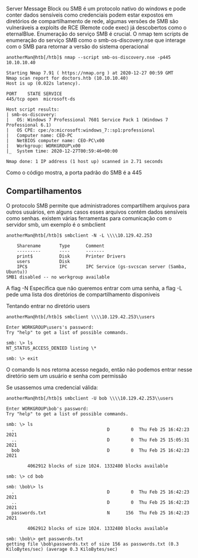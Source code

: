 
Server Message Block ou SMB é um protocolo nativo do windows e pode conter dados sensíveis como credenciais podem estar expostos em diretórios de compartilhamento de rede, algumas versões de SMB são vulneráveis a exploits de RCE (Remote code exec) já descobertos como o eternalBlue. Enumeração do serviço SMB é crucial. O nmap tem scripts de enumeração do serviço SMB como o smb-os-discovery.nse que interage com o SMB para retornar a versão do sistema operacional

```shell-session
anotherMan@htb[/htb]$ nmap --script smb-os-discovery.nse -p445 10.10.10.40

Starting Nmap 7.91 ( https://nmap.org ) at 2020-12-27 00:59 GMT
Nmap scan report for doctors.htb (10.10.10.40)
Host is up (0.022s latency).

PORT    STATE SERVICE
445/tcp open  microsoft-ds

Host script results:
| smb-os-discovery: 
|   OS: Windows 7 Professional 7601 Service Pack 1 (Windows 7 Professional 6.1)
|   OS CPE: cpe:/o:microsoft:windows_7::sp1:professional
|   Computer name: CEO-PC
|   NetBIOS computer name: CEO-PC\x00
|   Workgroup: WORKGROUP\x00
|_  System time: 2020-12-27T00:59:46+00:00

Nmap done: 1 IP address (1 host up) scanned in 2.71 seconds
```

Como o código mostra, a porta padrão do SMB é a 445

## Compartilhamentos 

O protocolo SMB permite que administradores compartilhem arquivos para outros usuários, em alguns casos esses arquivos contém dados sensíveis como senhas. existem várias ferramentas para comunicação com o servidor smb, um exemplo é o smbclient

```shell-session
anotherMan@htb[/htb]$ smbclient -N -L \\\\10.129.42.253

	Sharename       Type      Comment
	---------       ----      -------
	print$          Disk      Printer Drivers
	users           Disk      
	IPC$            IPC       IPC Service (gs-svcscan server (Samba, Ubuntu))
SMB1 disabled -- no workgroup available
```

A flag -N Especifica que não queremos entrar com uma senha, a flag -L pede uma lista dos diretórios de compartilhamento disponiveis

Tentando entrar no diretório users
```shell-session
anotherMan@htb[/htb]$ smbclient \\\\10.129.42.253\\users

Enter WORKGROUP\users's password: 
Try "help" to get a list of possible commands.

smb: \> ls
NT_STATUS_ACCESS_DENIED listing \*

smb: \> exit
```

O comando ls nos retorna acesso negado, então não podemos entrar nesse diretório sem um usuário e senha com permissão

Se usassemos uma credencial válida:
```shell-session
anotherMan@htb[/htb]$ smbclient -U bob \\\\10.129.42.253\\users

Enter WORKGROUP\bob's password: 
Try "help" to get a list of possible commands.

smb: \> ls
  .                                   D        0  Thu Feb 25 16:42:23 2021
  ..                                  D        0  Thu Feb 25 15:05:31 2021
  bob                                 D        0  Thu Feb 25 16:42:23 2021

		4062912 blocks of size 1024. 1332480 blocks available
		
smb: \> cd bob

smb: \bob\> ls
  .                                   D        0  Thu Feb 25 16:42:23 2021
  ..                                  D        0  Thu Feb 25 16:42:23 2021
  passwords.txt                       N      156  Thu Feb 25 16:42:23 2021

		4062912 blocks of size 1024. 1332480 blocks available
		
smb: \bob\> get passwords.txt 
getting file \bob\passwords.txt of size 156 as passwords.txt (0.3 KiloBytes/sec) (average 0.3 KiloBytes/sec)
```
